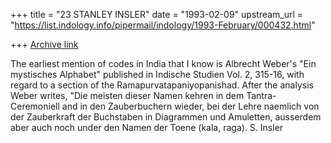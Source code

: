 +++
title = "23 STANLEY INSLER"
date = "1993-02-09"
upstream_url = "https://list.indology.info/pipermail/indology/1993-February/000432.html"

+++
[Archive link](https://list.indology.info/pipermail/indology/1993-February/000432.html)

The earliest mention of codes in India that I know is Albrecht Weber's "Ein
mystisches Alphabet" published in Indische Studien Vol. 2, 315-16, with regard
to a section of the Ramapurvatapaniyopanishad.  After the analysis Weber
writes, "Die meisten dieser Namen kehren in dem Tantra-Ceremoniell and in den
Zauberbuchern wieder, bei der Lehre naemlich von der Zauberkraft der Buchstaben
in Diagrammen und Amuletten, ausserdem aber auch noch under den Namen der
Toene (kala, raga).  S. Insler





